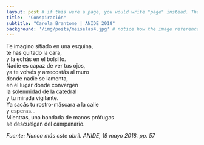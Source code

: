 ```yaml
---
layout: post # if this were a page, you would write "page" instead. They layouts are subtly different. Try it to see what happens.
title:  "Conspiración"
subtitle: "Carola Brantome | ANIDE 2018"
background: '/img/posts/meiselas4.jpg' # notice how the image referenced is in your project's /img/posts/ folder.
---
```

Te imagino sitiado en una esquina, <br>
te has quitado la cara, <br>
y la echás en el bolsillo. <br>
Nadie es capaz de ver tus ojos, <br>
ya te volvés y arrecostás al muro <br>
donde nadie se lamenta, <br>
en el lugar donde convergen <br>
la solemnidad de la catedral <br>
y tu mirada vigilante. <br>
Ya sacás tu rostro-máscara a la calle <br>
y esperas... <br>
Mientras, una bandada de manos prófugas <br>
se descuelgan del campanario. <br>


*Fuente: Nunca más este abril. ANIDE, 19 mayo 2018. pp. 57*
